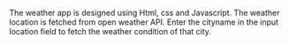 The weather app is designed using Html, css and Javascript. 
The weather location is fetched from open weather API. 
Enter the cityname in the input location field to fetch the weather condition of that city.

